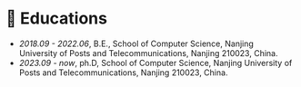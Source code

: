 
# 📖 Educations
- *2018.09 - 2022.06*, B.E., School of Computer Science, Nanjing University of Posts and Telecommunications, Nanjing 210023, China.
- *2023.09 - now*, ph.D, School of Computer Science, Nanjing University of Posts and Telecommunications, Nanjing 210023, China.
